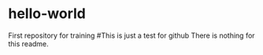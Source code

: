 # hello-world
First repository for training
#This is just a test for github
There is nothing for this readme.
